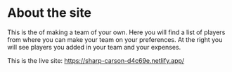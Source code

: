 # About the site

This is the of making a team of your own. Here you will find a list of players from where you can make your team on your preferences. At the right you will see players you added in your team and your expenses.

This is the live site: https://sharp-carson-d4c69e.netlify.app/